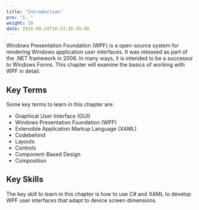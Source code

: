 ```yaml
---
title: "Introduction"
pre: "1. "
weight: 10
date: 2018-08-24T10:53:26-05:00
---
```


Windows Presentation Foundation (WPF) is a open-source system for rendering Windows application user interfaces.  It was released as part of the .NET framework in 2006.  In many ways, it is intended to be a successor to Windows Forms. This chapter will examine the basics of working with WPF in detail.

## Key Terms

Some key terms to learn in this chapter are:
* Graphical User Interface (GUI)
* Windows Presentation Foundation (WPF)
* Extensible Application Markup Language (XAML)
* Codebehind
* Layouts
* Controls
* Component-Based Design
* Composition

## Key Skills

The key skill to learn in this chapter is how to use C# and XAML to develop WPF user interfaces that adapt to device screen dimensions.

